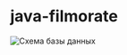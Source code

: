 # java-filmorate
![Схема базы данных](https://github.com/Nikitacauselove/java-filmorate/assets/63429080/dfcae568-135e-47d5-bd3e-a7fafe56fa84)
